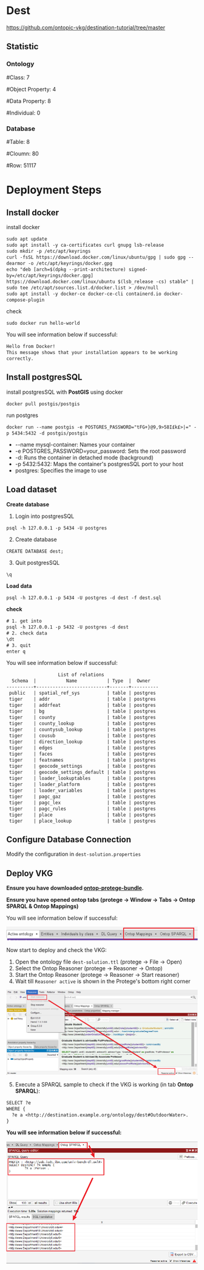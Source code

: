 # Dest
https://github.com/ontopic-vkg/destination-tutorial/tree/master
## Statistic
### Ontology
#Class: 7

#Object Property: 4

#Data Property: 8

#Individual: 0

### Database
#Table: 8

#Cloumn: 80

#Row: 51117

# Deployment Steps
## Install docker
install docker
```shell
sudo apt update
sudo apt install -y ca-certificates curl gnupg lsb-release
sudo mkdir -p /etc/apt/keyrings
curl -fsSL https://download.docker.com/linux/ubuntu/gpg | sudo gpg --dearmor -o /etc/apt/keyrings/docker.gpg
echo "deb [arch=$(dpkg --print-architecture) signed-by=/etc/apt/keyrings/docker.gpg] https://download.docker.com/linux/ubuntu $(lsb_release -cs) stable" | sudo tee /etc/apt/sources.list.d/docker.list > /dev/null
sudo apt install -y docker-ce docker-ce-cli containerd.io docker-compose-plugin
```
check
```shell
sudo docker run hello-world
```
You will see information below if successful:
```text
Hello from Docker!
This message shows that your installation appears to be working correctly.
```
## Install postgresSQL
install postgresSQL with **PostGIS**  using docker 
```shell
docker pull postgis/postgis
```
run postgres
```shell
docker run --name postgis -e POSTGRES_PASSWORD="tFG+}@9,9>58I£k£>|=" -p 5434:5432 -d postgis/postgis
```
- --name mysql-container: Names your container
- -e POSTGRES_PASSWORD=your_password: Sets the root password
- -d: Runs the container in detached mode (background)
- -p 5432:5432: Maps the container's postgresSQL port to your host
- postgres: Specifies the image to use

## Load dataset
**Create database**
1. Login into postgresSQL
```text
psql -h 127.0.0.1 -p 5434 -U postgres 
```
2. Create database
```text
CREATE DATABASE dest;
```
3. Quit postgresSQL
```text
\q
```

**Load data**

```shell
psql -h 127.0.0.1 -p 5434 -U postgres -d dest -f dest.sql
```
**check**
```shell
# 1. get into 
psql -h 127.0.0.1 -p 5432 -U postgres -d dest
# 2. check data
\dt
# 3. quit
enter q
```

You will see information below if successful:
```text
                   List of relations
  Schema  |           Name           | Type  |  Owner   
----------+--------------------------+-------+----------
 public   | spatial_ref_sys          | table | postgres
 tiger    | addr                     | table | postgres
 tiger    | addrfeat                 | table | postgres
 tiger    | bg                       | table | postgres
 tiger    | county                   | table | postgres
 tiger    | county_lookup            | table | postgres
 tiger    | countysub_lookup         | table | postgres
 tiger    | cousub                   | table | postgres
 tiger    | direction_lookup         | table | postgres
 tiger    | edges                    | table | postgres
 tiger    | faces                    | table | postgres
 tiger    | featnames                | table | postgres
 tiger    | geocode_settings         | table | postgres
 tiger    | geocode_settings_default | table | postgres
 tiger    | loader_lookuptables      | table | postgres
 tiger    | loader_platform          | table | postgres
 tiger    | loader_variables         | table | postgres
 tiger    | pagc_gaz                 | table | postgres
 tiger    | pagc_lex                 | table | postgres
 tiger    | pagc_rules               | table | postgres
 tiger    | place                    | table | postgres
 tiger    | place_lookup             | table | postgres
```

## Configure Database Connection
Modify the configuration in `dest-solution.properties`

## Deploy VKG
**Ensure you have downloaded [ontop-protege-bundle](https://github.com/ontop/ontop/releases).**

**Ensure you have opened ontop tabs (protege → Window → Tabs → Ontop SPARQL & Ontop Mappings)**

You will see information below if successful:

![protege_with_ontop_tabs](../../resources/imgs/protege_with_ontop_tabs.png)

Now start to deploy and check the VKG: 
1. Open the ontology file `dest-solution.ttl` (protege → File → Open)
2. Select the Ontop Reasoner (protege → Reasoner → Ontop)
3. Start the Ontop Reasoner (protege → Reasoner → Start reasoner)
4. Wait till `Reasoner active` is shown in the Protege's bottom right corner

![protege_with_ontop_tabs](../../resources/imgs/protege_reasoner_active.png)

5. Execute a SPARQL sample to check if the VKG is working (in tab **Ontop SPARQL**):
```text
SELECT ?e
WHERE {
  ?e a <http://destination.example.org/ontology/dest#OutdoorWater>.
}
```

**You will see information below if successful:**

![protege_sparql_query](../../resources/imgs/protege_sparql_query.png)